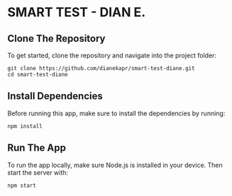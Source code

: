 # SMART TEST - DIAN E.

## Clone The Repository
To get started, clone the repository and navigate into the project folder:

```
git clone https://github.com/dianekapr/smart-test-diane.git
cd smart-test-diane
```

## Install Dependencies
Before running this app, make sure to install the dependencies by running: 

```npm install```

## Run The App
To run the app locally, make sure Node.js is installed in your device. Then start the server with:

```npm start```
